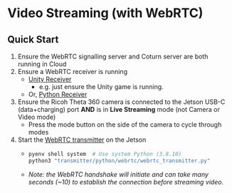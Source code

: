 # Video Streaming (with WebRTC)

## Quick Start

1. Ensure the WebRTC signalling server and Coturn server are both running in Cloud
2. Ensure a WebRTC receiver is running
   - [Unity Receiver](receiver/unity/scripts/webrtc/WebRTCReceiver.cs)
     - e.g. just ensure the Unity game is running.
   - Or, [Python Receiver](receiver/python/webrtc/webrtc_receiver.py)
3. Ensure the Ricoh Theta 360 camera is connected to the Jetson USB-C (data+charging) port **AND** is in **Live Streaming** mode (not Camera or Video mode)
   - Press the mode button on the side of the camera to cycle through modes
4. Start the [WebRTC transmitter](transmitter/python/webrtc/webrtc_transmitter.py) on the Jetson
   - ```bash
     pyenv shell system  # Use system Python (3.8.10)
     python3 "transmitter/python/webrtc/webrtc_transmitter.py"
     ```
   - *Note: the WebRTC handshake will initiate and can take many seconds (~10) to establish the connection before streaming video.*